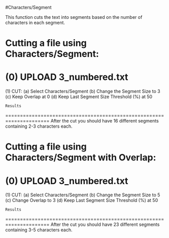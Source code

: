 #Characters/Segment

This function cuts the text into segments based on the number of characters in each segment.

Cutting a file using Characters/Segment:
=====================================================================
(0) UPLOAD 3_numbered.txt
=====================================================================
(1) CUT: 
    (a) Select Characters/Segment
    (b) Change the Segment Size to 3
    (c) Keep Overlap at 0
    (d) Keep Last Segment Size Threshold (%) at 50

    Results
=====================================================================
    After the cut you should have 16 different segments containing 2-3 characters 
    each. 
    



Cutting a file using Characters/Segment with Overlap:
=====================================================================
(0) UPLOAD 3_numbered.txt
=====================================================================
(1) CUT: 
    (a) Select Characters/Segment
    (b) Change the Segment Size to 5
    (c) Change Overlap to 3
    (d) Keep Last Segment Size Threshold (%) at 50

    Results
=====================================================================
    After the cut you should have 23 different segments containing 3-5 characters 
    each. 
